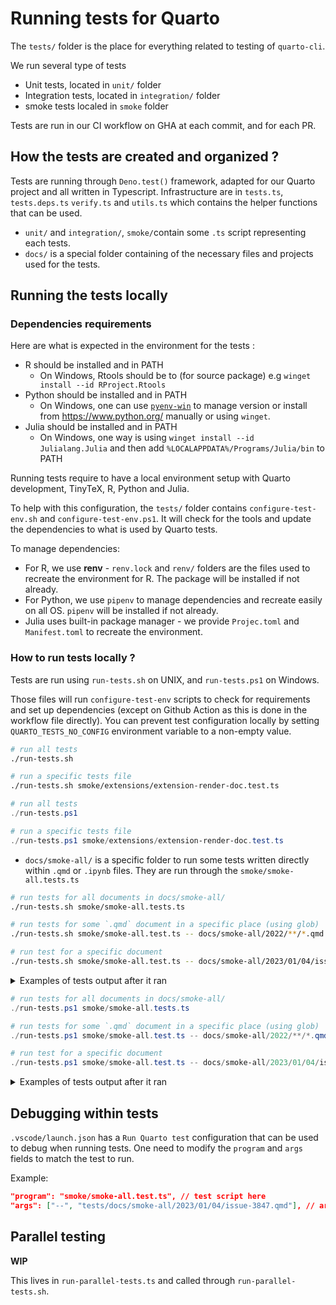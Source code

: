 # Running tests for Quarto

The `tests/` folder is the place for everything related to testing of `quarto-cli`.

We run several type of tests

- Unit tests, located in `unit/` folder
- Integration tests, located in `integration/` folder
- smoke tests localed in `smoke` folder

Tests are run in our CI workflow on GHA at each commit, and for each PR.

## How the tests are created and organized ?

Tests are running through `Deno.test()` framework, adapted for our Quarto project and all written in Typescript. Infrastructure are in `tests.ts`, `tests.deps.ts` `verify.ts` and `utils.ts` which contains the helper functions that can be used.

- `unit/` and `integration/`, `smoke/`contain some `.ts` script representing each tests.
- `docs/` is a special folder containing of the necessary files and projects used for the tests.

## Running the tests locally

### Dependencies requirements

Here are what is expected in the environment for the tests :

- R should be installed and in PATH
  - On Windows, Rtools should be to (for source package) e.g `winget install --id RProject.Rtools`
- Python should be installed and in PATH
  - On Windows, one can use [`pyenv-win`](https://pyenv-win.github.io/pyenv-win/) to manage version or install from https://www.python.org/ manually or using `winget`.
- Julia should be installed and in PATH
  - On Windows, one way is using `winget install --id Julialang.Julia` and then add `%LOCALAPPDATA%/Programs/Julia/bin` to PATH

Running tests require to have a local environment setup with Quarto development, TinyTeX, R, Python and Julia.

To help with this configuration, the `tests/` folder contains `configure-test-env.sh` and `configure-test-env.ps1`. It will check for the tools and update the dependencies to what is used by Quarto tests.

To manage dependencies:

- For R, we use **renv** - `renv.lock` and `renv/` folders are the files used to recreate the environment for R. The package will be installed if not already.
- For Python, we use `pipenv` to manage dependencies and recreate easily on all OS. `pipenv` will be installed if not already.
- Julia uses built-in package manager - we provide `Projec.toml` and `Manifest.toml` to recreate the environment.

### How to run tests locally ?

Tests are run using `run-tests.sh` on UNIX, and `run-tests.ps1` on Windows.

Those files will run `configure-test-env` scripts to check for requirements and set up dependencies (except on Github Action as this is done in the workflow file directly).
You can prevent test configuration locally by setting `QUARTO_TESTS_NO_CONFIG` environment variable to a non-empty value.

```bash
# run all tests
./run-tests.sh

# run a specific tests file
./run-tests.sh smoke/extensions/extension-render-doc.test.ts
```

```powershell
# run all tests
./run-tests.ps1

# run a specific tests file
./run-tests.ps1 smoke/extensions/extension-render-doc.test.ts
```

- `docs/smoke-all/` is a specific folder to run some tests written directly within `.qmd` or `.ipynb` files. They are run through the `smoke/smoke-all.tests.ts`

```bash
# run tests for all documents in docs/smoke-all/
./run-tests.sh smoke/smoke-all.tests.ts

# run tests for some `.qmd` document in a specific place (using glob)
./run-tests.sh smoke/smoke-all.test.ts -- docs/smoke-all/2022/**/*.qmd

# run test for a specific document
./run-tests.sh smoke/smoke-all.test.ts -- docs/smoke-all/2023/01/04/issue-3847.qmd
```

<details><summary> Examples of tests output after it ran </summary>

```bash
$ ./run-tests.sh smoke/smoke-all.test.ts -- docs/smoke-all/2023/01/04/issue-3847.qmd
> Checking and configuring environment for tests
>>>> Configuring R environment
* The library is already synchronized with the lockfile.
>>>> Configuring Python environment
Setting up python environnement with pipenv
Installing dependencies from Pipfile.lock (0ded54)...
To activate this project's virtualenv, run pipenv shell.
Alternatively, run a command inside the virtualenv with pipenv run.
>>>> Configuring Julia environment
Setting up Julia environment
    Building Conda ─→ `~/.julia/scratchspaces/44cfe95a-1eb2-52ea-b672-e2afdf69b78f/e32a90da027ca45d84678b826fffd3110bb3fc90/build.log`
    Building IJulia → `~/.julia/scratchspaces/44cfe95a-1eb2-52ea-b672-e2afdf69b78f/59e19713542dd9dd02f31d59edbada69530d6a14/build.log`
>>>> Configuring TinyTeX environment
Setting GH_TOKEN env var for Github Download.
tinytex is already installed and up to date.
> Activating virtualenv for Python tests
Check file:///home/cderv/project/quarto-cli/tests/smoke/smoke-all.test.ts
running 1 test from ./smoke/smoke-all.test.ts
[smoke] > quarto render docs/smoke-all/2023/01/04/issue-3847.qmd --to html ...
------- output -------
[verify] > No Errors or Warnings
----- output end -----
[smoke] > quarto render docs/smoke-all/2023/01/04/issue-3847.qmd --to html ... ok (320ms)

ok | 1 passed | 0 failed (1s)

> Exiting virtualenv activated for tests
```

</details>

```powershell
# run tests for all documents in docs/smoke-all/
./run-tests.ps1 smoke/smoke-all.tests.ts

# run tests for some `.qmd` document in a specific place (using glob)
./run-tests.ps1 smoke/smoke-all.test.ts -- docs/smoke-all/2022/**/*.qmd

# run test for a specific document
./run-tests.ps1 smoke/smoke-all.test.ts -- docs/smoke-all/2023/01/04/issue-3847.qmd
```

<details><summary> Examples of tests output after it ran </summary>

```powershell
 ./run-tests.ps1 smoke/smoke-all.test.ts -- docs/smoke-all/2023/01/04/issue-3847.qmd
> Setting all the paths required...
> Checking and configuring environment for tests
>>>> Configuring R environment
* The library is already synchronized with the lockfile.
>>>> Configuring python environment
Setting up python environnement with pipenv
Installing dependencies from Pipfile.lock (0ded54)...
To activate this project's virtualenv, run pipenv shell.
Alternatively, run a command inside the virtualenv with pipenv run.
>>>> Configuring Julia environment
Setting up Julia environment
    Building Conda ─→ `C:\Users\chris\.julia\scratchspaces\44cfe95a-1eb2-52ea-b672-e2afdf69b78f\e32a90da027ca45d84678b826fffd3110bb3fc90\build.log`
    Building IJulia → `C:\Users\chris\.julia\scratchspaces\44cfe95a-1eb2-52ea-b672-e2afdf69b78f\59e19713542dd9dd02f31d59edbada69530d6a14\build.log`
>>>> Configuring TinyTeX environment
tinytex is already installed and up to date.
> Preparing running tests...
> Activating virtualenv for Python tests
> Running tests with "C:\Users\chris\Documents\DEV_R\quarto-cli\package\dist\bin\tools\deno.exe test --config test-conf.json --unstable --allow-read --allow-write --allow-run --allow-env --allow-net --check --importmap=C:\Users\chris\Documents\DEV_R\quarto-cli\src\dev_import_map.json smoke/smoke-all.test.ts -- docs/smoke-all/2023/01/04/issue-3847.qmd"
running 1 test from ./smoke/smoke-all.test.ts
[smoke] > quarto render docs\smoke-all\2023\01\04\issue-3847.qmd --to html ...
------- output -------
[verify] > No Errors or Warnings
----- output end -----
[smoke] > quarto render docs\smoke-all\2023\01\04\issue-3847.qmd --to html ... ok (650ms)

ok | 1 passed | 0 failed (2s)
```

</details>

## Debugging within tests

`.vscode/launch.json` has a `Run Quarto test` configuration that can be used to debug when running tests. One need to modify the `program` and `args` fields to match the test to run.

Example:

```json
"program": "smoke/smoke-all.test.ts", // test script here
"args": ["--", "tests/docs/smoke-all/2023/01/04/issue-3847.qmd"], // args to the script here, like in command line smoke/smoke-all.test.t -- .\docs\smoke-all\2023\01\19\2107.qmd
```

## Parallel testing

**WIP**

This lives in `run-parallel-tests.ts` and called through `run-parallel-tests.sh`.
